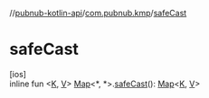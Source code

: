 //[pubnub-kotlin-api](../../index.md)/[com.pubnub.kmp](index.md)/[safeCast](safe-cast.md)

# safeCast

[ios]\
inline fun &lt;[K](safe-cast.md), [V](safe-cast.md)&gt; [Map](https://kotlinlang.org/api/latest/jvm/stdlib/kotlin.collections/-map/index.html)&lt;*, *&gt;.[safeCast](safe-cast.md)(): [Map](https://kotlinlang.org/api/latest/jvm/stdlib/kotlin.collections/-map/index.html)&lt;[K](safe-cast.md), [V](safe-cast.md)&gt;
